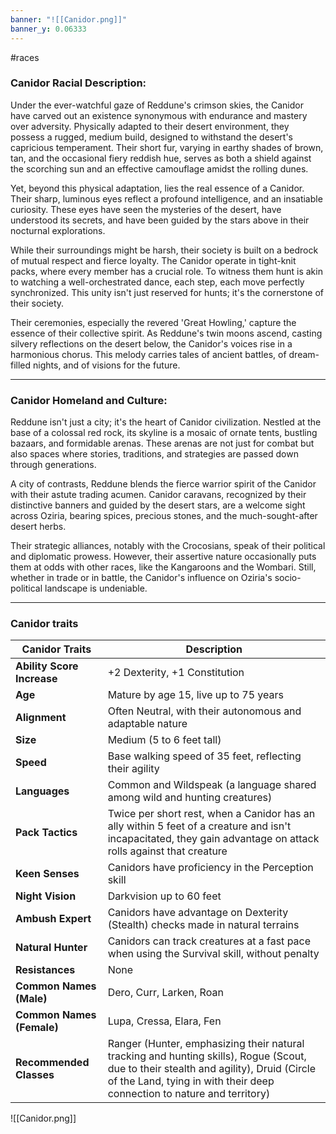```yaml
---
banner: "![[Canidor.png]]"
banner_y: 0.06333
---
```

#races

### Canidor Racial Description:

Under the ever-watchful gaze of Reddune's crimson skies, the Canidor have carved out an existence synonymous with endurance and mastery over adversity. Physically adapted to their desert environment, they possess a rugged, medium build, designed to withstand the desert's capricious temperament. Their short fur, varying in earthy shades of brown, tan, and the occasional fiery reddish hue, serves as both a shield against the scorching sun and an effective camouflage amidst the rolling dunes.

Yet, beyond this physical adaptation, lies the real essence of a Canidor. Their sharp, luminous eyes reflect a profound intelligence, and an insatiable curiosity. These eyes have seen the mysteries of the desert, have understood its secrets, and have been guided by the stars above in their nocturnal explorations.

While their surroundings might be harsh, their society is built on a bedrock of mutual respect and fierce loyalty. The Canidor operate in tight-knit packs, where every member has a crucial role. To witness them hunt is akin to watching a well-orchestrated dance, each step, each move perfectly synchronized. This unity isn't just reserved for hunts; it's the cornerstone of their society.

Their ceremonies, especially the revered 'Great Howling,' capture the essence of their collective spirit. As Reddune's twin moons ascend, casting silvery reflections on the desert below, the Canidor's voices rise in a harmonious chorus. This melody carries tales of ancient battles, of dream-filled nights, and of visions for the future.

-----
### Canidor Homeland and Culture:

Reddune isn't just a city; it's the heart of Canidor civilization. Nestled at the base of a colossal red rock, its skyline is a mosaic of ornate tents, bustling bazaars, and formidable arenas. These arenas are not just for combat but also spaces where stories, traditions, and strategies are passed down through generations.

A city of contrasts, Reddune blends the fierce warrior spirit of the Canidor with their astute trading acumen. Canidor caravans, recognized by their distinctive banners and guided by the desert stars, are a welcome sight across Oziria, bearing spices, precious stones, and the much-sought-after desert herbs.

Their strategic alliances, notably with the Crocosians, speak of their political and diplomatic prowess. However, their assertive nature occasionally puts them at odds with other races, like the Kangaroons and the Wombari. Still, whether in trade or in battle, the Canidor's influence on Oziria's socio-political landscape is undeniable.

-----
### Canidor traits

|**Canidor Traits**|**Description**|
|---|---|
|**Ability Score Increase**|+2 Dexterity, +1 Constitution|
|**Age**|Mature by age 15, live up to 75 years|
|**Alignment**|Often Neutral, with their autonomous and adaptable nature|
|**Size**|Medium (5 to 6 feet tall)|
|**Speed**|Base walking speed of 35 feet, reflecting their agility|
|**Languages**|Common and Wildspeak (a language shared among wild and hunting creatures)|
|**Pack Tactics**|Twice per short rest, when a Canidor has an ally within 5 feet of a creature and isn't incapacitated, they gain advantage on attack rolls against that creature|
|**Keen Senses**|Canidors have proficiency in the Perception skill|
|**Night Vision**|Darkvision up to 60 feet|
|**Ambush Expert**|Canidors have advantage on Dexterity (Stealth) checks made in natural terrains|
|**Natural Hunter**|Canidors can track creatures at a fast pace when using the Survival skill, without penalty|
|**Resistances**|None|
|**Common Names (Male)**|Dero, Curr, Larken, Roan|
|**Common Names (Female)**|Lupa, Cressa, Elara, Fen|
|**Recommended Classes**|Ranger (Hunter, emphasizing their natural tracking and hunting skills), Rogue (Scout, due to their stealth and agility), Druid (Circle of the Land, tying in with their deep connection to nature and territory)|

![[Canidor.png]]